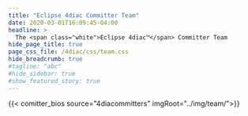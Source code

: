 ```yaml
---
title: "Eclipse 4diac Committer Team"
date: 2020-03-01T16:09:45-04:00
headline: > 
  The <span class="white">Eclipse 4diac™</span> Committer Team
hide_page_title: true
page_css_file: /4diac/css/team.css
hide_breadcrumb: true
#tagline: "abc"
#hide_sidebar: true
#show_featured_story: true
---
```



{{< comitter_bios source="4diacommitters" imgRoot="../img/team/">}}
